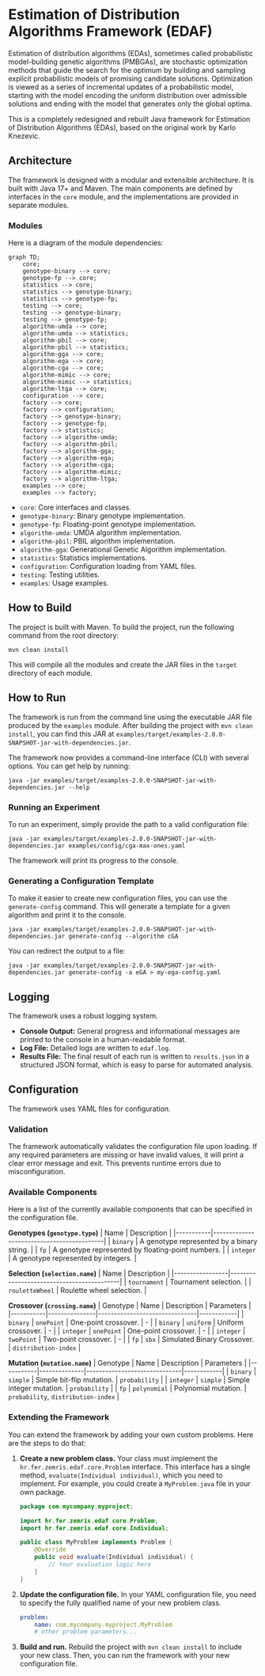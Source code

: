# Estimation of Distribution Algorithms Framework (EDAF)

Estimation of distribution algorithms (EDAs), sometimes called probabilistic 
model-building genetic algorithms (PMBGAs), are stochastic optimization methods 
that guide the search for the optimum by building and sampling explicit probabilistic 
models of promising candidate solutions. Optimization is viewed as a series of
incremental updates of a probabilistic model, starting with the model
encoding the uniform distribution over admissible solutions and ending with
the model that generates only the global optima.

This is a completely redesigned and rebuilt Java framework for Estimation of Distribution Algorithms (EDAs), based on the original work by Karlo Knezevic.

## Architecture

The framework is designed with a modular and extensible architecture. It is built with Java 17+ and Maven.
The main components are defined by interfaces in the `core` module, and the implementations are provided in separate modules.

### Modules

Here is a diagram of the module dependencies:

```mermaid
graph TD;
    core;
    genotype-binary --> core;
    genotype-fp --> core;
    statistics --> core;
    statistics --> genotype-binary;
    statistics --> genotype-fp;
    testing --> core;
    testing --> genotype-binary;
    testing --> genotype-fp;
    algorithm-umda --> core;
    algorithm-umda --> statistics;
    algorithm-pbil --> core;
    algorithm-pbil --> statistics;
    algorithm-gga --> core;
    algorithm-ega --> core;
    algorithm-cga --> core;
    algorithm-mimic --> core;
    algorithm-mimic --> statistics;
    algorithm-ltga --> core;
    configuration --> core;
    factory --> core;
    factory --> configuration;
    factory --> genotype-binary;
    factory --> genotype-fp;
    factory --> statistics;
    factory --> algorithm-umda;
    factory --> algorithm-pbil;
    factory --> algorithm-gga;
    factory --> algorithm-ega;
    factory --> algorithm-cga;
    factory --> algorithm-mimic;
    factory --> algorithm-ltga;
    examples --> core;
    examples --> factory;
```

*   `core`: Core interfaces and classes.
*   `genotype-binary`: Binary genotype implementation.
*   `genotype-fp`: Floating-point genotype implementation.
*   `algorithm-umda`: UMDA algorithm implementation.
*   `algorithm-pbil`: PBIL algorithm implementation.
*   `algorithm-gga`: Generational Genetic Algorithm implementation.
*   `statistics`: Statistics implementations.
*   `configuration`: Configuration loading from YAML files.
*   `testing`: Testing utilities.
*   `examples`: Usage examples.

## How to Build

The project is built with Maven. To build the project, run the following command from the root directory:

```
mvn clean install
```

This will compile all the modules and create the JAR files in the `target` directory of each module.

## How to Run

The framework is run from the command line using the executable JAR file produced by the `examples` module.
After building the project with `mvn clean install`, you can find this JAR at `examples/target/examples-2.0.0-SNAPSHOT-jar-with-dependencies.jar`.

The framework now provides a command-line interface (CLI) with several options. You can get help by running:
```
java -jar examples/target/examples-2.0.0-SNAPSHOT-jar-with-dependencies.jar --help
```

### Running an Experiment

To run an experiment, simply provide the path to a valid configuration file:
```
java -jar examples/target/examples-2.0.0-SNAPSHOT-jar-with-dependencies.jar examples/config/cga-max-ones.yaml
```
The framework will print its progress to the console.

### Generating a Configuration Template

To make it easier to create new configuration files, you can use the `generate-config` command.
This will generate a template for a given algorithm and print it to the console.

```
java -jar examples/target/examples-2.0.0-SNAPSHOT-jar-with-dependencies.jar generate-config --algorithm cGA
```
You can redirect the output to a file:
```
java -jar examples/target/examples-2.0.0-SNAPSHOT-jar-with-dependencies.jar generate-config -a eGA > my-ega-config.yaml
```

## Logging

The framework uses a robust logging system.
*   **Console Output:** General progress and informational messages are printed to the console in a human-readable format.
*   **Log File:** Detailed logs are written to `edaf.log`.
*   **Results File:** The final result of each run is written to `results.json` in a structured JSON format, which is easy to parse for automated analysis.

## Configuration

The framework uses YAML files for configuration.

### Validation
The framework automatically validates the configuration file upon loading. If any required parameters are missing or have invalid values, it will print a clear error message and exit. This prevents runtime errors due to misconfiguration.

### Available Components

Here is a list of the currently available components that can be specified in the configuration file.

**Genotypes (`genotype.type`)**
| Name      | Description                               |
|-----------|-------------------------------------------|
| `binary`  | A genotype represented by a binary string.  |
| `fp`      | A genotype represented by floating-point numbers. |
| `integer` | A genotype represented by integers.       |

**Selection (`selection.name`)**
| Name            | Description                               |
|-----------------|-------------------------------------------|
| `tournament`    | Tournament selection.                     |
| `rouletteWheel` | Roulette wheel selection.                 |

**Crossover (`crossing.name`)**
| Genotype  | Name          | Description                   | Parameters |
|-----------|---------------|-------------------------------|------------|
| `binary`  | `onePoint`    | One-point crossover.          | - |
| `binary`  | `uniform`     | Uniform crossover.            | - |
| `integer` | `onePoint`    | One-point crossover.          | - |
| `integer` | `twoPoint`    | Two-point crossover.          | - |
| `fp`      | `sbx`         | Simulated Binary Crossover.   | `distribution-index` |

**Mutation (`mutation.name`)**
| Genotype  | Name         | Description                  | Parameters |
|-----------|--------------|------------------------------|------------|
| `binary`  | `simple`     | Simple bit-flip mutation.    | `probability` |
| `integer` | `simple`     | Simple integer mutation.     | `probability` |
| `fp`      | `polynomial` | Polynomial mutation.         | `probability`, `distribution-index` |


### Extending the Framework

You can extend the framework by adding your own custom problems. Here are the steps to do that:

1.  **Create a new problem class.** Your class must implement the `hr.fer.zemris.edaf.core.Problem` interface.
    This interface has a single method, `evaluate(Individual individual)`, which you need to implement.
    For example, you could create a `MyProblem.java` file in your own package.

    ```java
    package com.mycompany.myproject;

    import hr.fer.zemris.edaf.core.Problem;
    import hr.fer.zemris.edaf.core.Individual;

    public class MyProblem implements Problem {
        @Override
        public void evaluate(Individual individual) {
            // Your evaluation logic here
        }
    }
    ```

2.  **Update the configuration file.** In your YAML configuration file, you need to specify the fully qualified name of your new problem class.

    ```yaml
    problem:
        name: com.mycompany.myproject.MyProblem
        # other problem parameters...
    ```

3.  **Build and run.** Rebuild the project with `mvn clean install` to include your new class.
    Then, you can run the framework with your new configuration file.